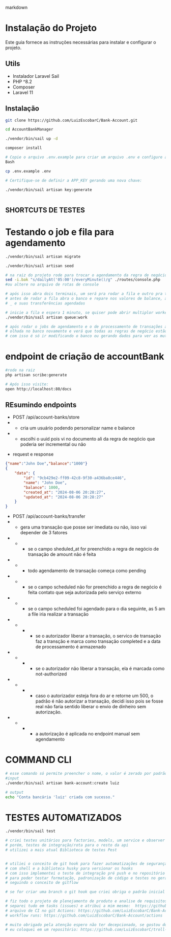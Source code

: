 markdown

# Instalação do Projeto

Este guia fornece as instruções necessárias para instalar e configurar o projeto.

## Utils

- Instalador Laravel Sail
- PHP ^8.2
- Composer
- Laravel 11

## Instalação
```bash
git clone https://github.com/LuizEscobarC/Bank-Account.git

cd AccountBankManager

./vendor/bin/sail up -d

composer install 

# Copie o arquivo .env.example para criar um arquivo .env e configure as variáveis de ambiente:
Bash

cp .env.example .env

# Certifique-se de definir a APP_KEY gerando uma nova chave:

./vendor/bin/sail artisan key:generate



```
## SHORTCUTS DE TESTES

 
# Testando o job e fila para agendamento
```bash
./vendor/bin/sail artisan migrate

./vendor/bin/sail artisan seed

# na raiz do projeto rode para trocar o agendamento da regra de negócio pra algo mais testavel...
sed -i.bak "s/dailyAt('05:00')/everyMinute()/g" ./routes/console.php
#ou altere no arquivo de rotas de console

# após isso abra dois terminais, um será pra rodar a fila e outro pra testar o que quiser
# antes de rodar a fila abra o banco e repare nos valores de balance, amount, de cada usuario
# _ e suas transferências agendadas

# inicie a fila e espera 1 minuto, se quiser pode abrir multiplor workers
./vendor/bin/sail artisan queue:work

# após rodar o jobs de agendamento e o de processamento de transações agendadas de uma_
# olhada no banco novamente e verá que todas as regras de negócio estão corretas.
# com isso é só ir modificando o banco ou gerando dados para ver as mutiplas regras de negócio acontecendo
```

# endpoint de criação de accountBank
```bash
#rode na raiz
php artisan scribe:generate

# Após isso visite:
open http://localhost:80/docs
```

## REsumindo endpoints

- POST /api/account-banks/store 
- - cria um usuário podendo personalizar name e balance
- - escolhi o uuid pois vi no documento ali da regra de negócio que poderia ser incremental ou não
* request e response
```json
{"name":"John Doe","balance":"1000"}
{
    "data": {
        "id": "9cb429e2-ff09-42c8-9f30-a436ba8ce446",
        "name": "John Doe",
        "balance": 1000,
        "created_at": "2024-08-06 20:28:27",
        "updated_at": "2024-08-06 20:28:27"
    }
}
```

- POST /api/account-banks/transfer
- - gera uma transação que posse ser imediata ou não, isso vai depender de 3 fatores
- - - se o campo sheduled_at for preenchido a regra de negócio de transação de amount não é feita
- - - todo agendamento de transação começa como pending
- - - se o campo scheduled não for preenchido a regra de negócio é feita contato que seja autorizada pelo serviço externo
- - - se o campo scheduled foi agendado para o dia seguinte, as 5 am a file iria realizar a transação
- - - - se o autorizador liberar a transação, o servico de transação faz a transção e marca como transação completed e a data de processamento é armazenado
- - - - se o autorizador não liberar a transação, ela é marcada como not-authorized 
- - - - caso o autorizador esteja fora do ar e retorne um 500, o padrão é não autorizar a transação, decidi isso pois se fosse real não faria sentido liberar o envio de dinheiro sem autorização.
- - - - a autorização é aplicada no endpoint manual sem agendamento

# COMMAND CLI
```bash
# esse comando só permite preencher o nome, o valor é zerado por padrão
#input
./vendor/bin/sail artisan bank-account:create luiz

# output
echo "Conta bancária 'luiz' criada com sucesso."
```

# TESTES AUTOMATIZADOS

```bash
./vendor/bin/sail test

# criei testes unitários para factories, models, um service e observer
# porém, testes de integração/rota para o resto da api
# utilizei a mais atual Biblioteca de testes Pest


# utiliei o conceito de git hook para fazer automatizações de segurança entes do commits e push_
# com shell e a biblioteca husky para versionar os hooks
# com isso implementei o teste de integração pré push e no repositório antes de cada merge é feito um CI
# para poder testar formatação, padronização de código e testes no geral com o github Actions antes de entrar na develop e na main_
# seguindo o conceito de gitflow

# se for criar uma branch o git hook que criei obriga o padrão inicial ABM-1-nome_da_branch 

# fiz todo o projeto de plenejamento de produto e analise de requisitos antes de desenvolver 
# separei tudo em tasks (issues) e atribui a mim mesmo:  https://github.com/users/LuizEscobarC/projects/1/views/2
# arquivo de CI no git Actions: https://github.com/LuizEscobarC/Bank-Account/blob/develop/.github/workflows/laravel.yml
# workflow runs: https://github.com/LuizEscobarC/Bank-Account/actions

# muito obrigado pela atenção espero não ter decepcionado, se gostou dos meus pre commits e push personalizados,
# eu coloquei em um repositório: https://github.com/LuizEscobarC/troll-face-git-hook-husky
```
